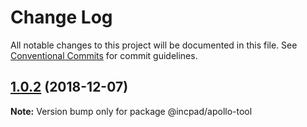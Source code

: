 # Change Log

All notable changes to this project will be documented in this file.
See [Conventional Commits](https://conventionalcommits.org) for commit guidelines.

## [1.0.2](https://gitee.com/brokenMoon/Incpad/compare/@incpad/apollo-tool@1.0.1...@incpad/apollo-tool@1.0.2) (2018-12-07)

**Note:** Version bump only for package @incpad/apollo-tool
